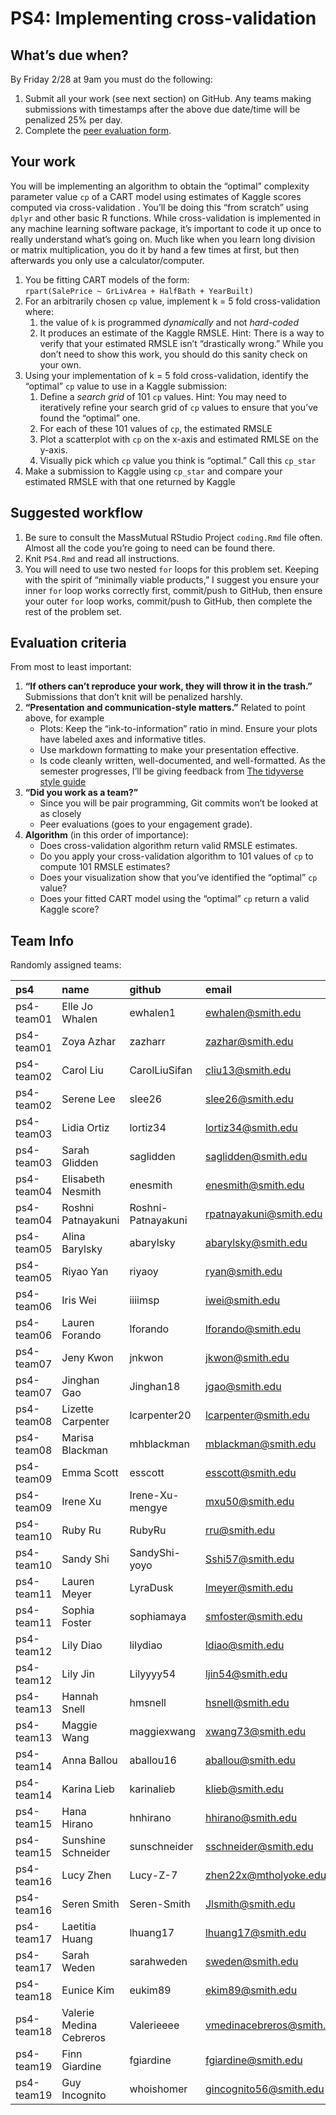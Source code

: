 PS4: Implementing cross-validation
================

## What’s due when?

By Friday 2/28 at 9am you must do the following:

1.  Submit all your work (see next section) on GitHub. Any teams making
    submissions with timestamps after the above due date/time will be
    penalized 25% per day.
2.  Complete the [peer evaluation
    form](https://docs.google.com/forms/d/e/1FAIpQLSdA8lCnvglgDl5pWWN_epULa7LJSX3mDp0eA8_lLD1MFiQoIA/viewform).

## Your work

You will be implementing an algorithm to obtain the “optimal” complexity
parameter value `cp` of a CART model using estimates of Kaggle scores
computed via cross-validation . You’ll be doing this “from scratch”
using `dplyr` and other basic R functions. While cross-validation is
implemented in any machine learning software package, it’s important to
code it up once to really understand what’s going on. Much like when you
learn long division or matrix multiplication, you do it by hand a few
times at first, but then afterwards you only use a calculator/computer.

1.  You be fitting CART models of the form:  
    `rpart(SalePrice ~ GrLivArea + HalfBath + YearBuilt)`
2.  For an arbitrarily chosen `cp` value, implement k = 5 fold
    cross-validation where:
    1)  the value of `k` is programmed *dynamically* and not
        *hard-coded*
    2)  It produces an estimate of the Kaggle RMSLE. Hint: There is a
        way to verify that your estimated RMSLE isn’t “drastically
        wrong.” While you don’t need to show this work, you should do
        this sanity check on your own.
3.  Using your implementation of k = 5 fold cross-validation, identify
    the “optimal” `cp` value to use in a Kaggle submission:
    1)  Define a *search grid* of 101 `cp` values. Hint: You may need to
        iteratively refine your search grid of `cp` values to ensure
        that you’ve found the “optimal” one.
    2)  For each of these 101 values of `cp`, the estimated RMSLE
    3)  Plot a scatterplot with `cp` on the x-axis and estimated RMLSE
        on the y-axis.
    4)  Visually pick which `cp` value you think is “optimal.” Call this
        `cp_star`
4.  Make a submission to Kaggle using `cp_star` and compare your
    estimated RMSLE with that one returned by Kaggle

## Suggested workflow

1.  Be sure to consult the MassMutual RStudio Project `coding.Rmd` file
    often. Almost all the code you’re going to need can be found there.
2.  Knit `PS4.Rmd` and read all instructions.
3.  You will need to use two nested `for` loops for this problem set.
    Keeping with the spirit of “minimally viable products,” I suggest
    you ensure your inner `for` loop works correctly first, commit/push
    to GitHub, then ensure your outer `for` loop works, commit/push to
    GitHub, then complete the rest of the problem set.

## Evaluation criteria

From most to least important:

1.  **“If others can’t reproduce your work, they will throw it in the
    trash.”** Submissions that don’t knit will be penalized harshly.
2.  **“Presentation and communication-style matters.”** Related to point
    above, for example
      - Plots: Keep the “ink-to-information” ratio in mind. Ensure your
        plots have labeled axes and informative titles.
      - Use markdown formatting to make your presentation effective.
      - Is code cleanly written, well-documented, and well-formatted. As
        the semester progresses, I’ll be giving feedback from [The
        tidyverse style guide](https://style.tidyverse.org/)
3.  **“Did you work as a team?”**
      - Since you will be pair programming, Git commits won’t be looked
        at as closely
      - Peer evaluations (goes to your engagement grade).
4.  **Algorithm** (in this order of importance):
      - Does cross-validation algorithm return valid RMSLE estimates.
      - Do you apply your cross-validation algorithm to 101 values of
        `cp` to compute 101 RMSLE estimates?
      - Does your visualization show that you’ve identified the
        “optimal” `cp` value?
      - Does your fitted CART model using the “optimal” `cp` return a
        valid Kaggle score?

## Team Info

Randomly assigned
teams:

| ps4        | name                    | github             | email                       |
| :--------- | :---------------------- | :----------------- | :-------------------------- |
| ps4-team01 | Elle Jo Whalen          | ewhalen1           | <ewhalen@smith.edu>         |
| ps4-team01 | Zoya Azhar              | zazharr            | <zazhar@smith.edu>          |
| ps4-team02 | Carol Liu               | CarolLiuSifan      | <cliu13@smith.edu>          |
| ps4-team02 | Serene Lee              | slee26             | <slee26@smith.edu>          |
| ps4-team03 | Lidia Ortiz             | lortiz34           | <lortiz34@smith.edu>        |
| ps4-team03 | Sarah Glidden           | saglidden          | <saglidden@smith.edu>       |
| ps4-team04 | Elisabeth Nesmith       | enesmith           | <enesmith@smith.edu>        |
| ps4-team04 | Roshni Patnayakuni      | Roshni-Patnayakuni | <rpatnayakuni@smith.edu>    |
| ps4-team05 | Alina Barylsky          | abarylsky          | <abarylsky@smith.edu>       |
| ps4-team05 | Riyao Yan               | riyaoy             | <ryan@smith.edu>            |
| ps4-team06 | Iris Wei                | iiiimsp            | <iwei@smith.edu>            |
| ps4-team06 | Lauren Forando          | lforando           | <lforando@smith.edu>        |
| ps4-team07 | Jeny Kwon               | jnkwon             | <jkwon@smith.edu>           |
| ps4-team07 | Jinghan Gao             | Jinghan18          | <jgao@smith.edu>            |
| ps4-team08 | Lizette Carpenter       | lcarpenter20       | <lcarpenter@smith.edu>      |
| ps4-team08 | Marisa Blackman         | mhblackman         | <mblackman@smith.edu>       |
| ps4-team09 | Emma Scott              | esscott            | <esscott@smith.edu>         |
| ps4-team09 | Irene Xu                | Irene-Xu-mengye    | <mxu50@smith.edu>           |
| ps4-team10 | Ruby Ru                 | RubyRu             | <rru@smith.edu>             |
| ps4-team10 | Sandy Shi               | SandyShi-yoyo      | <Sshi57@smith.edu>          |
| ps4-team11 | Lauren Meyer            | LyraDusk           | <lmeyer@smith.edu>          |
| ps4-team11 | Sophia Foster           | sophiamaya         | <smfoster@smith.edu>        |
| ps4-team12 | Lily Diao               | lilydiao           | <ldiao@smith.edu>           |
| ps4-team12 | Lily Jin                | Lilyyyy54          | <ljin54@smith.edu>          |
| ps4-team13 | Hannah Snell            | hmsnell            | <hsnell@smith.edu>          |
| ps4-team13 | Maggie Wang             | maggiexwang        | <xwang73@smith.edu>         |
| ps4-team14 | Anna Ballou             | aballou16          | <aballou@smith.edu>         |
| ps4-team14 | Karina Lieb             | karinalieb         | <klieb@smith.edu>           |
| ps4-team15 | Hana Hirano             | hnhirano           | <hhirano@smith.edu>         |
| ps4-team15 | Sunshine Schneider      | sunschneider       | <sschneider@smith.edu>      |
| ps4-team16 | Lucy Zhen               | Lucy-Z-7           | <zhen22x@mtholyoke.edu>     |
| ps4-team16 | Seren Smith             | Seren-Smith        | <Jlsmith@smith.edu>         |
| ps4-team17 | Laetitia Huang          | lhuang17           | <lhuang17@smith.edu>        |
| ps4-team17 | Sarah Weden             | sarahweden         | <sweden@smith.edu>          |
| ps4-team18 | Eunice Kim              | eukim89            | <ekim89@smith.edu>          |
| ps4-team18 | Valerie Medina Cebreros | Valerieeee         | <vmedinacebreros@smith.edu> |
| ps4-team19 | Finn Giardine           | fgiardine          | <fgiardine@smith.edu>       |
| ps4-team19 | Guy Incognito           | whoishomer         | <gincognito56@smith.edu>    |
